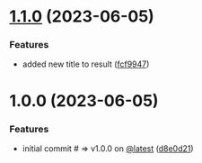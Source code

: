 # [1.1.0](https://github.com/brunosllz/Calculator-IMC/compare/v1.0.0...v1.1.0) (2023-06-05)


### Features

* added new title to result ([fcf9947](https://github.com/brunosllz/Calculator-IMC/commit/fcf994764a5bd9986a3207a3309e730d5f4ac9a1))

# 1.0.0 (2023-06-05)


### Features

* initial commit # => v1.0.0 on [@latest](https://github.com/latest) ([d8e0d21](https://github.com/brunosllz/Calculator-IMC/commit/d8e0d218245d9b3fbf60589e501f014453cc4fe9))
